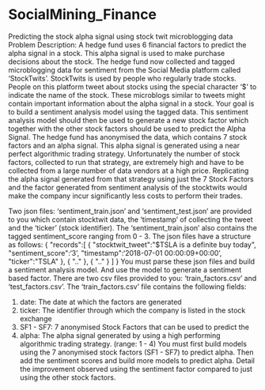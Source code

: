 # SocialMining_Finance
Predicting the stock alpha signal using stock twit microblogging data
Problem Description:
A hedge fund uses 6 financial factors to predict the alpha signal in a stock. This 
alpha signal is used to make purchase decisions about the stock. The hedge fund
now collected and tagged microblogging data for sentiment from the Social Media
platform called ‘StockTwits’.
StockTwits is used by people who regularly trade stocks. People on this platform
tweet about stocks using the special character ‘$’ to indicate the name of the
stock. These microblogs similar to tweets might contain important information
about the alpha signal in a stock.
Your goal is to build a sentiment analysis model using the tagged data. This
sentiment analysis model should then be used to generate a new stock factor
which together with the other stock factors should be used to predict the Alpha
Signal.
The hedge fund has anonymised the data, which contains 7 stock factors and an
alpha signal. This alpha signal is generated using a near perfect algorithmic trading
strategy. Unfortunately the number of stock factors, collected to run that strategy,
are extremely high and have to be collected from a large number of data vendors
at a high price.
Replicating the alpha signal generated from that strategy using just the 7 Stock
Factors and the factor generated from sentiment analysis of the stocktwits would
make the company incur significantly less costs to perform their trades.

Two json files: ‘sentiment_train.json’ and ‘sentiment_test.json’ are provided to
you which contain stocktwit data, the ‘timestamp’ of collecting the tweet and the
‘ticker’ (stock identifier). The ‘sentiment_train.json’ also contains the tagged
sentiment_score ranging from 0 - 3.
The json files have a structure as follows:
{
   "records":[
      {
         "stocktwit_tweet":"$TSLA is a definite buy today",
         "sentiment_score":‘3’,
         "timestamp":‘2018-07-01 00:00:09+00:00’,
         "ticker":"TSLA"
      },
      {
         ".."
      },
      {
         ".."
      }
   ]
}
You must parse these json files and build a sentiment analysis model. And use the
model to generate a sentiment based factor.
There are two csv files provided to you: ‘train_factors.csv’ and ‘test_factors.csv’.
The ‘train_factors.csv’ file contains the following fields:
1. date: The date at which the factors are generated
2. ticker: The identifier through which the company is listed in the stock
exchange
3. SF1 - SF7: 7 anonymised Stock Factors that can be used to predict the
4. alpha: The alpha signal generated by using a high performing
algorithmic trading strategy. (range: 1 - 4)
You must first build models using the 7 anonymised stock factors (SF1 - SF7) to
predict alpha. Then add the sentiment scores and build more models to predict
alpha. Detail the improvement observed using the sentiment factor compared to
just using the other stock factors.
